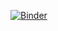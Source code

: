 [![Binder](https://mybinder.org/badge_logo.svg)](https://mybinder.org/v2/gh/nchristie/naomi_christie_programming_coursework/master?urlpath=%2Fvoila%2Frender%2FDashboard.ipynb)
